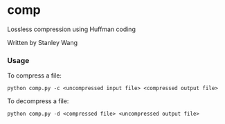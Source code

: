 # comp
Lossless compression using Huffman coding

Written by Stanley Wang

### Usage

To compress a file:

```
python comp.py -c <uncompressed input file> <compressed output file>
```

To decompress a file:

```
python comp.py -d <compressed file> <uncompressed output file>
```
